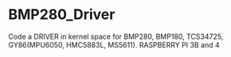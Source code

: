 # BMP280_Driver
 Code a DRIVER in kernel space for BMP280, BMP180, TCS34725, GY86(MPU6050, HMC5883L, MS5611). RASPBERRY PI 3B and 4
